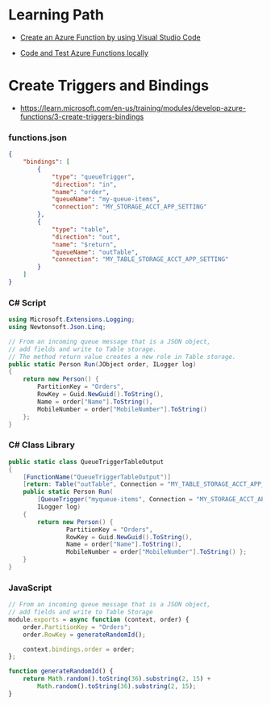 
# Learning Path

- [Create an Azure Function by using Visual Studio Code](https://learn.microsoft.com/en-us/training/modules/develop-azure-functions/5-create-function-visual-studio-code)

- [Code and Test Azure Functions locally](https://learn.microsoft.com/en-us/azure/azure-functions/functions-develop-local)


# Create Triggers and Bindings

- https://learn.microsoft.com/en-us/training/modules/develop-azure-functions/3-create-triggers-bindings

### functions.json

```json
{
    "bindings": [
        {
            "type": "queueTrigger",
            "direction": "in",
            "name": "order",
            "queueName": "my-queue-items",
            "connection": "MY_STORAGE_ACCT_APP_SETTING"
        },
        {
            "type": "table",
            "direction": "out",
            "name": "$return",
            "queueName": "outTable",
            "connection": "MY_TABLE_STORAGE_ACCT_APP_SETTING"
        }
    ]
}
```
### C# Script

```csharp
using Microsoft.Extensions.Logging;
using Newtonsoft.Json.Linq;

// From an incoming queue message that is a JSON object,
// add fields and write to Table storage.
// The method return value creates a new role in Table storage.
public static Person Run(JObject order, ILogger log)
{
    return new Person() {
        PartitionKey = "Orders",
        RowKey = Guid.NewGuid().ToString(),
        Name = order["Name"].ToString(),
        MobileNumber = order["MobileNumber"].ToString()
    };
}
```
### C# Class Library

```csharp
public static class QueueTriggerTableOutput
{
    [FunctionName("QueueTriggerTableOutput")]
    [return: Table("outTable", Connection = "MY_TABLE_STORAGE_ACCT_APP_SETTING")]
    public static Person Run(
        [QueueTrigger("myqueue-items", Connection = "MY_STORAGE_ACCT_APP_SETTING")]JObject order,
        ILogger log)
    {
        return new Person() {
                PartitionKey = "Orders",
                RowKey = Guid.NewGuid().ToString(),
                Name = order["Name"].ToString(),
                MobileNumber = order["MobileNumber"].ToString() };
    }
}
```

### JavaScript

```javascript
// From an incoming queue message that is a JSON object, 
// add fields and write to Table Storage
module.exports = async function (context, order) {
    order.PartitionKey = "Orders";
    order.RowKey = generateRandomId(); 

    context.bindings.order = order;
};

function generateRandomId() {
    return Math.random().toString(36).substring(2, 15) +
        Math.random().toString(36).substring(2, 15);
}
```